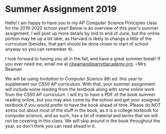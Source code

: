 # Summer Assignment 2019

Hello! I am happy to have you in my AP Computer Science Principles class for the 2019-2020 school year! Below is an overview of this year's summer assignment. I will post up more details by mid to end of June, but the online portion may be up a bit later, as Harvard is likely to change a little of the curriculum (besides, that part should be done closer to start of school anyway so you can remember it).

I look forward to having you all in the fall, and have a great summer break! If you ever need me, email me at <cbeaman@parrottacademy.org>. ~Mrs. Beaman

We will be using *Invitation to Computer Science 8th ed.* this year to supplement our CS50 AP curriculum. With that, your summer assignment will include some reading from the textbook along  with some online work from the CS50 AP curriculum. I will try to have a PDF of the book summer reading online, but you may also come by the school and get your assigned textbook if you would prefer to have the book ahead of time. Please do NOT stress out about most of the stuff in the book, as it is a college textbook for computer science, and as such, has a lot of material and terms that we will not be covering in this class. We will skip around in the book throughout the year, so don't think you can read ahead in it.
